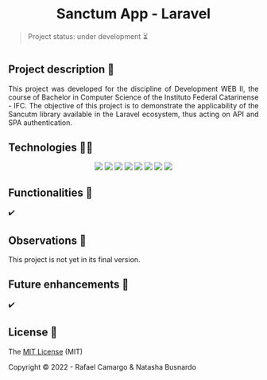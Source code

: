 <h1 align="center">Sanctum App - Laravel</h1>

>Project status: under development ⏳

#

## Project description 📝

<p align="justify">
This project was developed for the discipline of Development WEB II, the course of Bachelor in Computer Science of the Instituto Federal Catarinense - IFC. The objective of this project is to demonstrate the applicability of the Sancutm library available in the Laravel ecosystem, thus acting on API and SPA authentication.
</p>

## Technologies 👨‍💻

<p align="center">
  <img src="https://img.shields.io/badge/HTML5-E34F26?style=for-the-badge&logo=html5&logoColor=white"/>
  <img src="https://img.shields.io/badge/CSS3-1572B6?style=for-the-badge&logo=css3&logoColor=white"/>
  <img src="https://img.shields.io/badge/PHP-777BB4?style=for-the-badge&logo=php&logoColor=white"/>
  <img src="https://img.shields.io/badge/bootstrap-%23563D7C.svg?style=for-the-badge&logo=bootstrap&logoColor=white"/>
  <img src="https://img.shields.io/badge/mysql-%2300f.svg?style=for-the-badge&logo=mysql&logoColor=white"/>
  <img src="https://img.shields.io/badge/Laravel-FF2D20?style=for-the-badge&logo=laravel&logoColor=white"/>
  <img src="https://img.shields.io/badge/vuejs-%2335495e.svg?style=for-the-badge&logo=vuedotjs&logoColor=%234FC08D"/>
  <img src="https://img.shields.io/badge/vite-%23646CFF.svg?style=for-the-badge&logo=vite&logoColor=white"/>
</p>


## Functionalities 🔧

✔️ 


## Observations 👀

This project is not yet in its final version.


## Future enhancements 🚀

✔️ 

## License 🔑

The [MIT License]() (MIT)

Copyright :copyright: 2022 - Rafael Camargo & Natasha Busnardo

